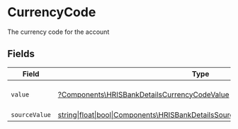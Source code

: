 # CurrencyCode

The currency code for the account


## Fields

| Field                                                                                                                                                | Type                                                                                                                                                 | Required                                                                                                                                             | Description                                                                                                                                          | Example                                                                                                                                              |
| ---------------------------------------------------------------------------------------------------------------------------------------------------- | ---------------------------------------------------------------------------------------------------------------------------------------------------- | ---------------------------------------------------------------------------------------------------------------------------------------------------- | ---------------------------------------------------------------------------------------------------------------------------------------------------- | ---------------------------------------------------------------------------------------------------------------------------------------------------- |
| `value`                                                                                                                                              | [?Components\HRISBankDetailsCurrencyCodeValue](../../Models/Components/HRISBankDetailsCurrencyCodeValue.md)                                          | :heavy_minus_sign:                                                                                                                                   | ISO 4217 currency code                                                                                                                               | USD                                                                                                                                                  |
| `sourceValue`                                                                                                                                        | [string\|float\|bool\|Components\HRISBankDetailsSourceValueCurrencyCode4\|array\|null](../../Models/Components/HRISBankDetailsCurrencyCodeSourceValue.md) | :heavy_minus_sign:                                                                                                                                   | N/A                                                                                                                                                  | USD                                                                                                                                                  |